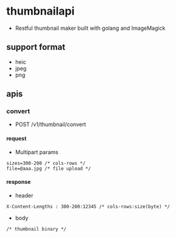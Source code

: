 # thumbnailapi
* Restful thumbnail maker built with golang and ImageMagick
## support format
* heic
* jpeg
* png
## apis
### convert
* POST /v1/thumbnail/convert
#### request
* Multipart params
```
sizes=300-200 /* cols-rows */
file=@aaa.jpg /* file upload */
```
#### response
* header
```
X-Content-Lengths : 300-200:12345 /* cols-rows:size(byte) */
```
* body
```
/* thumbnail binary */
```
